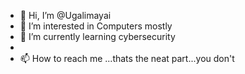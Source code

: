 - 👋 Hi, I’m @Ugalimayai
- 👀 I’m interested in Computers mostly
- 🌱 I’m currently learning cybersecurity
- 
- 📫 How to reach me ...thats the neat part...you don't

<!---
Ugalimayai/Ugalimayai is a ✨ special ✨ repository because its `README.md` (this file) appears on your GitHub profile.
You can click the Preview link to take a look at your changes.
--->
